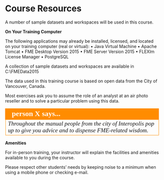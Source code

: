 # Course Resources

A number of sample datasets and workspaces will be used in this course.

**On Your Training Computer**

The following applications may already be installed, licensed, and located on your training computer (real or virtual):
• Java Virtual Machine
• Apache Tomcat
• FME Desktop Version 2015
• FME Server Version 2015
• FLEXlm License Manager
• PostgreSQL

A collection of sample datasets and workspaces are available in C:\FMEData2015

The data used in this training course is based on open data from the City of Vancouver, Canada.

Most exercises ask you to assume the role of an analyst at an air photo reseller and to solve a particular problem using this data.

<table style="border-spacing: 0px">
<tr>
<td style="vertical-align:middle;background-color:darkorange;border: 2px solid darkorange">
<i class="fa fa-quote-left fa-lg fa-pull-left fa-fw" style="color:white;padding-right: 12px;vertical-align:text-top"></i>
<span style="color:white;font-size:x-large;font-weight: bold;font-family:serif">person X says...</span>
</td>
</tr>

<tr>
<td style="border: 1px solid darkorange">
<span style="font-family:serif; font-style:italic; font-size:larger">
Throughout the manual people from the city of Interopolis pop
up to give you advice and to dispense FME-related wisdom.
</span>
</td>
</tr>
</table>

**Amenities**

For in-person training, your instructor will explain the facilities and amenities available to you during the course.

Please respect other students’ needs by keeping noise to a minimum when using a mobile phone or checking e-mail.

